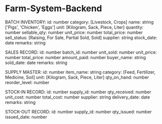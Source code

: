 # Farm-System-Backend

BATCH INVENTORY:
id: number
category: [Livestock, Crops]
name: string ['Pigs', 'Chicken', 'Eggs']
unit: [Kilogram, Sack, Piece, Liter]
quantity: number
sellable_qty: number
unit_price: number
total_price: number
sell_status: [Raising, For Sale, Partial Sold, Sold]
supplier: string
stock_date: date
remarks: string


SALES RECORD:
id: number
batch_id: number
unit_sold: number
unit_price: number
total_price: number
amount_paid: number
buyer_name: string
sold_date: date
remarks: string


SUPPLY MASTER:
id: number
item_name: string
category: [Feed, Fertilizer, Medicine, Soil]
unit: [Kilogram, Sack, Piece, Liter]
qty_on_hand: number
reorder_level: number


STOCK-IN RECORD:
id: number
supply_id: number
qty_received: number
unit_cost: number
total_cost: number
supplier: string
delivery_date: date
remarks: string


STOCK-OUT RECORD:
id: number
supply_id: number
qty_issued: number
issued_date: number
